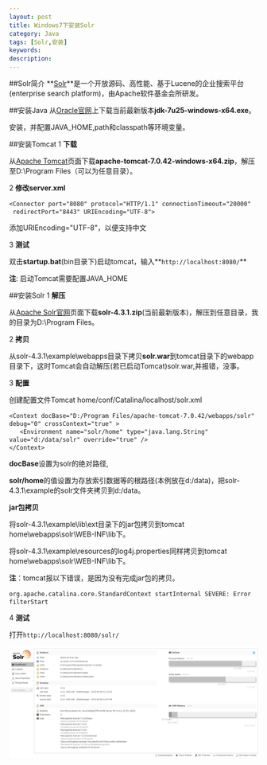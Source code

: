 ```yaml
---
layout: post
title: Windows7下安装Solr
category: Java
tags: [Solr,安装]
keywords: 
description: 
---
```


##Solr简介
**[Solr](http://lucene.apache.org/solr/)**是一个开放源码、高性能、基于Lucene的企业搜索平台(enterprise search platform)，由Apache软件基金会所研发。

##安装Java
从[Oracle官网](http://www.oracle.com/technetwork/java/javase/downloads/jdk7-downloads-1880260.html)上下载当前最新版本**jdk-7u25-windows-x64.exe**。

安装，并配置JAVA_HOME,path和classpath等环境变量。

##安装Tomcat
1 **下载**

从[Apache Tomcat](http://tomcat.apache.org/download-70.cgi)页面下载**apache-tomcat-7.0.42-windows-x64.zip**，解压至D:\Program Files（可以为任意目录）。

2 **修改server.xml**

    <Connector port="8080" protocol="HTTP/1.1" connectionTimeout="20000" 
     redirectPort="8443" URIEncoding="UTF-8">
添加URIEncoding="UTF-8"，以便支持中文

3 **测试**

双击**startup.bat**(bin目录下)启动tomcat，输入**`http://localhost:8080/`**

**注**: 启动Tomcat需要配置JAVA_HOME

##安装Solr
1 **解压**

从[Apache Solr官网](http://lucene.apache.org/solr/)页面下载**solr-4.3.1.zip**(当前最新版本)，解压到任意目录，我的目录为D:\Program Files。

2 **拷贝**

从solr-4.3.1\example\webapps目录下拷贝**solr.war**到tomcat目录下的webapp目录下，这时Tomcat会自动解压(若已启动Tomcat)solr.war,并报错，没事。

3 **配置**

创建配置文件Tomcat home/conf/Catalina/localhost/solr.xml 

    <Context docBase="D:/Program Files/apache-tomcat-7.0.42/webapps/solr" debug="0" crossContext="true" >
       <Environment name="solr/home" type="java.lang.String" value="d:/data/solr" override="true" />
    </Context>
**docBase**设置为solr的绝对路径,

**solr/home**的值设置为存放索引数据等的根路径(本例放在d:/data)，把solr-4.3.1\example的solr文件夹拷贝到d:/data。

**jar包拷贝**

将solr-4.3.1\example\lib\ext目录下的jar包拷贝到tomcat home\webapps\solr\WEB-INF\lib下。

将solr-4.3.1\example\resources的log4j.properties同样拷贝到tomcat home\webapps\solr\WEB-INF\lib下。

**注**：tomcat报以下错误，是因为没有完成jar包的拷贝。

    org.apache.catalina.core.StandardContext startInternal SEVERE: Error filterStart

4 **测试**

打开`http://localhost:8080/solr/`

![solr home](/public/upload/java/solr_home.png)